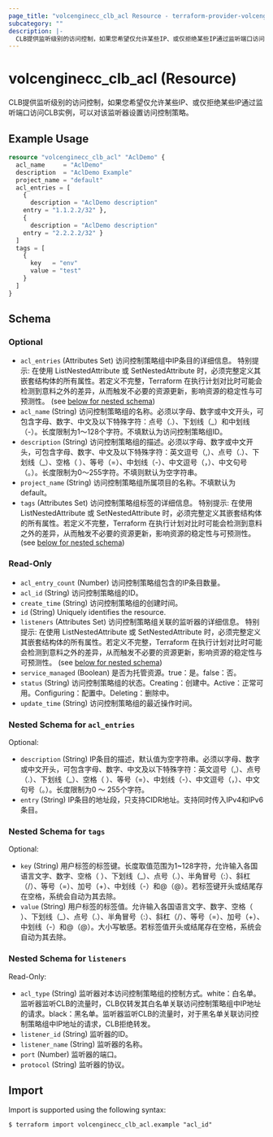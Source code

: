```yaml
---
page_title: "volcenginecc_clb_acl Resource - terraform-provider-volcenginecc"
subcategory: ""
description: |-
  CLB提供监听级别的访问控制，如果您希望仅允许某些IP、或仅拒绝某些IP通过监听端口访问CLB实例，可以对该监听器设置访问控制策略。
---
```


# volcenginecc_clb_acl (Resource)

CLB提供监听级别的访问控制，如果您希望仅允许某些IP、或仅拒绝某些IP通过监听端口访问CLB实例，可以对该监听器设置访问控制策略。

## Example Usage

```terraform
resource "volcenginecc_clb_acl" "AclDemo" {
  acl_name     = "AclDemo"
  description  = "AclDemo Example"
  project_name = "default"
  acl_entries = [
    {
      description = "AclDemo description"
    entry = "1.1.2.2/32" },
    {
      description = "AclDemo description"
    entry = "2.2.2.2/32" }
  ]
  tags = [
    {
      key   = "env"
      value = "test"
    }
  ]
}
```

<!-- schema generated by tfplugindocs -->
## Schema

### Optional

- `acl_entries` (Attributes Set) 访问控制策略组中IP条目的详细信息。
 特别提示: 在使用 ListNestedAttribute 或 SetNestedAttribute 时，必须完整定义其嵌套结构体的所有属性。若定义不完整，Terraform 在执行计划对比时可能会检测到意料之外的差异，从而触发不必要的资源更新，影响资源的稳定性与可预测性。 (see [below for nested schema](#nestedatt--acl_entries))
- `acl_name` (String) 访问控制策略组的名称。必须以字母、数字或中文开头，可包含字母、数字、中文及以下特殊字符：点号（.）、下划线（_）和中划线（-）。长度限制为1～128个字符。不填默认为访问控制策略组ID。
- `description` (String) 访问控制策略组的描述。必须以字母、数字或中文开头，可包含字母、数字、中文及以下特殊字符：英文逗号（,）、点号（.）、下划线（_）、空格（ ）、等号（=）、中划线（-）、中文逗号（，）、中文句号（。）。长度限制为0～255字符。不填则默认为空字符串。
- `project_name` (String) 访问控制策略组所属项目的名称。不填默认为default。
- `tags` (Attributes Set) 访问控制策略组标签的详细信息。
 特别提示: 在使用 ListNestedAttribute 或 SetNestedAttribute 时，必须完整定义其嵌套结构体的所有属性。若定义不完整，Terraform 在执行计划对比时可能会检测到意料之外的差异，从而触发不必要的资源更新，影响资源的稳定性与可预测性。 (see [below for nested schema](#nestedatt--tags))

### Read-Only

- `acl_entry_count` (Number) 访问控制策略组包含的IP条目数量。
- `acl_id` (String) 访问控制策略组的ID。
- `create_time` (String) 访问控制策略组的创建时间。
- `id` (String) Uniquely identifies the resource.
- `listeners` (Attributes Set) 访问控制策略组关联的监听器的详细信息。
 特别提示: 在使用 ListNestedAttribute 或 SetNestedAttribute 时，必须完整定义其嵌套结构体的所有属性。若定义不完整，Terraform 在执行计划对比时可能会检测到意料之外的差异，从而触发不必要的资源更新，影响资源的稳定性与可预测性。 (see [below for nested schema](#nestedatt--listeners))
- `service_managed` (Boolean) 是否为托管资源。true：是。false：否。
- `status` (String) 访问控制策略组的状态。Creating：创建中。Active：正常可用。Configuring：配置中。Deleting：删除中。
- `update_time` (String) 访问控制策略组的最近操作时间。

<a id="nestedatt--acl_entries"></a>
### Nested Schema for `acl_entries`

Optional:

- `description` (String) IP条目的描述，默认值为空字符串。必须以字母、数字或中文开头，可包含字母、数字、中文及以下特殊字符：英文逗号（,）、点号（.）、下划线（_）、空格（ ）、等号（=）、中划线（-）、中文逗号（，）、中文句号（。）。长度限制为0 ～ 255个字符。
- `entry` (String) IP条目的地址段，只支持CIDR地址。支持同时传入IPv4和IPv6条目。


<a id="nestedatt--tags"></a>
### Nested Schema for `tags`

Optional:

- `key` (String) 用户标签的标签键。长度取值范围为1~128字符，允许输入各国语言文字、数字、空格（ ）、下划线（_）、点号（.）、半角冒号（:）、斜杠（/）、等号（=）、加号（+）、中划线（-）和@（@）。若标签键开头或结尾存在空格，系统会自动为其去除。
- `value` (String) 用户标签的标签值。允许输入各国语言文字、数字、空格（ ）、下划线（_）、点号（.）、半角冒号（:）、斜杠（/）、等号（=）、加号（+）、中划线（-）和@（@）。大小写敏感。若标签值开头或结尾存在空格，系统会自动为其去除。


<a id="nestedatt--listeners"></a>
### Nested Schema for `listeners`

Read-Only:

- `acl_type` (String) 监听器对本访问控制策略组的控制方式。white：白名单。监听器监听CLB的流量时，CLB仅转发其白名单关联访问控制策略组中IP地址的请求。black：黑名单。监听器监听CLB的流量时，对于黑名单关联访问控制策略组中IP地址的请求，CLB拒绝转发。
- `listener_id` (String) 监听器的ID。
- `listener_name` (String) 监听器的名称。
- `port` (Number) 监听器的端口。
- `protocol` (String) 监听器的协议。

## Import

Import is supported using the following syntax:

```shell
$ terraform import volcenginecc_clb_acl.example "acl_id"
```
